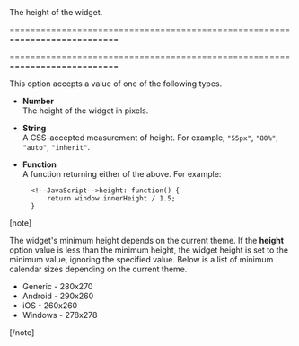 <!--**
/*-------------------------------------------
    Auto-generated file. Do not modify.
-------------------------------------------

**-->
<!--d-->The height of the widget.<!--/d-->
===========================================================================
<!--handmade--><!--/handmade-->
<!--merge--><!--/merge-->
===========================================================================

<!--fullDescription-->
This option accepts a value of one of the following types.

- **Number**  
The height of the widget in pixels.

- **String**  
A CSS-accepted measurement of height. For example, `"55px"`, `"80%"`, `"auto"`, `"inherit"`.

- **Function**  
A function returning either of the above. For example:

        <!--JavaScript-->height: function() {
            return window.innerHeight / 1.5;
        }

[note]

The widget's minimum height depends on the current theme. If the **height** option value is less than the minimum height, the widget height is set to the minimum value, ignoring the specified value. Below is a list of minimum calendar sizes depending on the current theme.

- Generic - 280x270
- Android - 290x260
- iOS - 260x260
- Windows - 278x278

[/note]
<!--/fullDescription-->